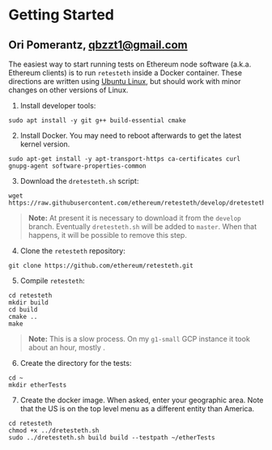 # Getting Started

## Ori Pomerantz, qbzzt1@gmail.com

The easiest way to start running tests on Ethereum node software (a.k.a. Ethereum clients) is to run `retesteth` inside a Docker container. 
These directions are written using [Ubuntu Linux](https://ubuntu.com/), but should work with minor changes on other versions of Linux.

1. Install developer tools:
~~~
sudo apt install -y git g++ build-essential cmake
~~~
2. Install Docker. You may need to reboot afterwards to get the latest kernel version.
~~~
sudo apt-get install -y apt-transport-https ca-certificates curl gnupg-agent software-properties-common
~~~
3. Download the `dretesteth.sh` script:
~~~
wget https://raw.githubusercontent.com/ethereum/retesteth/develop/dretesteth.sh
~~~
> **Note:** At present it is necessary to download it from the `develop` branch. Eventually 
> `dretesteth.sh` will be added to `master`.
> When that happens, it will be possible to remove this step.
4. Clone the `retesteth` repository:
~~~
git clone https://github.com/ethereum/retesteth.git
~~~
5. Compile `retesteth`:
~~~
cd retesteth
mkdir build
cd build
cmake ..
make
~~~
> **Note:** This is a slow process. On my `g1-small` GCP instance it took about an hour, mostly . 
6. Create the directory for the tests:
~~~
cd ~
mkdir etherTests
~~~
7. Create the docker image. When asked, enter your geographic area. Note that the US is on the top level menu as a different entity than America.
~~~
cd retesteth
chmod +x ../dretesteth.sh
sudo ../dretesteth.sh build build --testpath ~/etherTests
~~~

